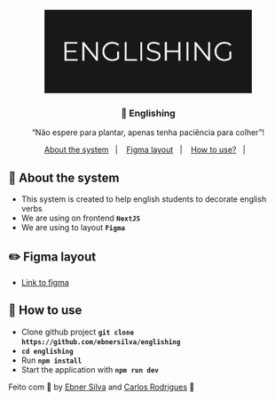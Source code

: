<p align="center">
<img alt="Logo" src="./src/assets/Logo.png" height="150px" />
</p>

<h3 align="center">
  🚀 Englishing
</h3>

<p align="center">“Não espere para plantar, apenas tenha paciência para colher”!</blockquote>

<p align="center">
  <a href="#rocket-about-the-system">About the system</a>&nbsp;&nbsp;&nbsp;|&nbsp;&nbsp;&nbsp;
  <a href="#pencil2-figma-layout">Figma layout</a>&nbsp;&nbsp;&nbsp;|&nbsp;&nbsp;&nbsp;
  <a href="#rocket-how-to-use">How to use?</a>&nbsp;&nbsp;&nbsp;|&nbsp;&nbsp;&nbsp;
</p>

## :rocket: About the system

- This system is created to help english students to decorate english verbs
- We are using on frontend **`NextJS`**
- We are using to layout **`Figma`**

## :pencil2: Figma layout

- <a href="https://www.figma.com/file/CFhwMArWtcd93F8YIJXiQu/Englishing">Link to figma</a>
## :rocket: How to use

- Clone github project **`git clone https://github.com/ebnersilva/englishing`**
- **`cd englishing`**
- Run **`npm install`**
- Start the application with **`npm run dev`**

Feito com 💜 by <a href="https://github.com/ebnersilva">Ebner Silva</a> and <a href="https://github.com/carlosrodrigues94">Carlos Rodrigues</a> :wave: